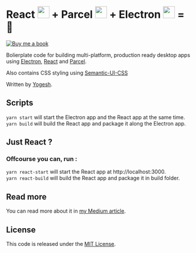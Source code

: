# React <img src="https://cdn4.iconfinder.com/data/icons/logos-3/600/React.js_logo-32.png" width=32> + Parcel <img src="https://parceljs.org/assets/parcel@2x.png" width=32> + Electron <img src="https://electronjs.org/images/favicon.ico" width="32"> = 🎉

[![Buy me a book][badge_amazon]][amazon]

Bolierplate code for building multi-platform, production ready desktop apps using [Electron](https://electronjs.org/), [React](https://reactjs.irg) and [Parcel](https://parceljs.org/).

Also contains CSS styling using [Semantic-UI-CSS](https://github.com/Semantic-Org/Semantic-UI-CSS)

Written by [Yogesh](https://ykumar.in/).

## Scripts

`yarn start` will start the Electron app and the React app at the same time.  
`yarn build` will build the React app and package it along the Electron app.

## Just React ?

### Offcourse you can, run :

`yarn react-start` will start the React app at http://localhost:3000.  
`yarn react-build` will build the React app and package it in build folder.

## Read more

You can read more about it in [my Medium article](https://medium.com/@yogeshkumarr/production-ready-electron-app-using-react-and-parcel-web-bundler-74dcda63f148).

## License

This code is released under the [MIT License](LICENSE).

[amazon]: https://www.amazon.in/hz/wishlist/ls/3I9KPDRC6QI5K
[badge_amazon]: https://kumarryogeshh.github.io/badges/amazon.svg
